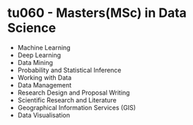 # tu060 - Masters(MSc) in Data Science
- Machine Learning
- Deep Learning
- Data Mining
- Probability and Statistical Inference
- Working with Data
- Data Management
- Research Design and Proposal Writing
- Scientific Research and Literature
- Geographical Information Services (GIS)
- Data Visualisation
